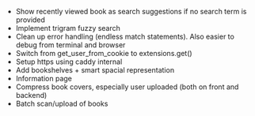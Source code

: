 - Show recently viewed book as search suggestions if no search term is provided
- Implement trigram fuzzy search
- Clean up error handling (endless match statements). Also easier to debug from terminal and browser
- Switch from get_user_from_cookie to extensions.get<Session>()
- Setup https using caddy internal
- Add bookshelves + smart spacial representation
- Information page
- Compress book covers, especially user uploaded (both on front and backend)
- Batch scan/upload of books
